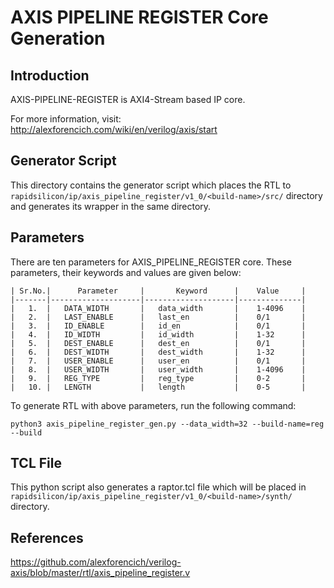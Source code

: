 # AXIS PIPELINE REGISTER Core Generation 

## Introduction
AXIS-PIPELINE-REGISTER is AXI4-Stream based IP core.

For more information, visit: http://alexforencich.com/wiki/en/verilog/axis/start

## Generator Script

This directory contains the generator script which places the RTL to `rapidsilicon/ip/axis_pipeline_register/v1_0/<build-name>/src/` directory and generates its wrapper in the same directory. 

## Parameters
There are ten parameters for AXIS_PIPELINE_REGISTER core. These parameters, their keywords and values are given below:

    | Sr.No.|      Parameter     |       Keyword      |    Value     |
    |-------|--------------------|--------------------|--------------|
    |   1.  |   DATA_WIDTH       |   data_width       |    1-4096    |
    |   2.  |   LAST_ENABLE      |   last_en          |    0/1       |  
    |   3.  |   ID_ENABLE        |   id_en            |    0/1       |
    |   4.  |   ID_WIDTH         |   id_width         |    1-32      |
    |   5.  |   DEST_ENABLE      |   dest_en          |    0/1       |
    |   6.  |   DEST_WIDTH       |   dest_width       |    1-32      |
    |   7.  |   USER_ENABLE      |   user_en          |    0/1       |
    |   8.  |   USER_WIDTH       |   user_width       |    1-4096    |
    |   9.  |   REG_TYPE         |   reg_type         |    0-2       |
    |   10. |   LENGTH           |   length           |    0-5       |


To generate RTL with above parameters, run the following command:
```
python3 axis_pipeline_register_gen.py --data_width=32 --build-name=reg --build
```

## TCL File

This python script also generates a raptor.tcl file which will be placed in `rapidsilicon/ip/axis_pipeline_register/v1_0/<build-name>/synth/` directory.

## References

https://github.com/alexforencich/verilog-axis/blob/master/rtl/axis_pipeline_register.v
